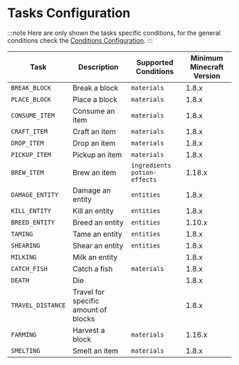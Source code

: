 # Tasks Configuration

:::note
Here are only shown the tasks specific conditions, for the general conditions check
the [Conditions Configuration](/achievements/configuration/conditions).
:::

| Task              | Description                          | Supported Conditions           | Minimum Minecraft Version |
|-------------------|--------------------------------------|--------------------------------|---------------------------|
| `BREAK_BLOCK`     | Break a block                        | `materials`                    | 1.8.x                     |
| `PLACE_BLOCK`     | Place a block                        | `materials`                    | 1.8.x                     |
| `CONSUME_ITEM`    | Consume an item                      | `materials`                    | 1.8.x                     |
| `CRAFT_ITEM`      | Craft an item                        | `materials`                    | 1.8.x                     |
| `DROP_ITEM`       | Drop an item                         | `materials`                    | 1.8.x                     |
| `PICKUP_ITEM`     | Pickup an item                       | `materials`                    | 1.8.x                     |
| `BREW_ITEM`       | Brew an item                         | `ingredients` `potion-effects` | 1.18.x                    |
| `DAMAGE_ENTITY`   | Damage an entity                     | `entities`                     | 1.8.x                     |
| `KILL_ENTITY`     | Kill an entity                       | `entities`                     | 1.8.x                     |
| `BREED_ENTITY`    | Breed an entity                      | `entities`                     | 1.10.x                    |
| `TAMING`          | Tame an entity                       | `entities`                     | 1.8.x                     |
| `SHEARING`        | Shear an entity                      | `entities`                     | 1.8.x                     |
| `MILKING`         | Milk an entity                       |                                | 1.8.x                     |
| `CATCH_FISH`      | Catch a fish                         | `materials`                    | 1.8.x                     |
| `DEATH`           | Die                                  |                                | 1.8.x                     |
| `TRAVEL_DISTANCE` | Travel for specific amount of blocks |                                | 1.8.x                     |
| `FARMING`         | Harvest a block                      | `materials`                    | 1.16.x                    |
| `SMELTING`        | Smelt an item                        | `materials`                    | 1.8.x
